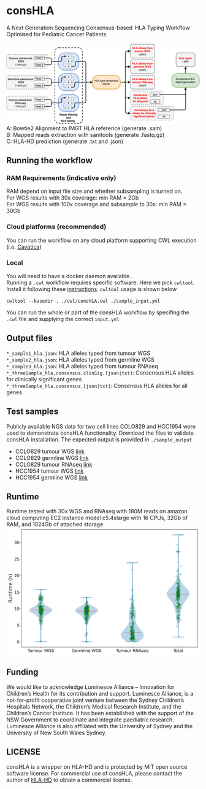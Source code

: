 # consHLA
A Next Generation Sequencing Consensus-based  HLA Typing Workflow Optimised for Pediatric Cancer Patients <br><br>
![overall workflow](/assests/figures/consHLA_overall.png)
A: Bowtie2 Alignment to IMGT HLA reference (generate .sam) <br>
B: Mapped reads extraction with samtools (generate .fastq.gz) <br>
C: HLA-HD prediction (generate .txt and .json) <br>

## Running the workflow
### RAM Requirements (indicative only)
RAM depend on input file size and whether subsampling is turned on. <br>
For WGS results with 30x coverage: min RAM = 2Gb <br>
For WGS results with 100x coverage and subsample to 30x: min RAM = 30Gb <br>

### Cloud platforms (recommended)
You can run the workflow on any cloud platform supporting CWL execution (i.e. [Cavatica](https://cavatica.sbgenomics.com/))
<br>

### Local 
You will need to have a docker daemon available. <br>
Running a `.cwl` workflow requires specific software. Here we pick `cwltool`. Install it following these [instructions](https://github.com/common-workflow-language/cwltool). `cwltool` usage is shown below <br>
```
cwltool --basedir . ./cwl/consHLA.cwl ./sample_input.yml
```
You can run the whole or part of the consHLA workflow by specifing the `.cwl` file and supplying the correct `input.yml`


## Output files 
`*_sample1_hla.json`: HLA alleles typed from tumour WGS <br>
`*_sample2_hla.json`: HLA alleles typed from germline WGS <br>
`*_sample3_hla.json`: HLA alleles typed from tumour RNAseq <br>
`*_threeSample_hla.consensus.clinSig.[json|txt]`: Consensus HLA alleles for clinically significant genes <br>
`*_threeSample_hla.consensus.[json|txt]`: Consensus HLA alleles for all genes <br>


## Test samples
Publicly available NGS data for two cell lines COLO829 and HCC1954 were used to demonstrate consHLA functionality. Download the files to validate consHLA installation. The expected output is provided in `./sample_output` 
- COLO829 tumour WGS [link](https://trace.ncbi.nlm.nih.gov/Traces/sra?run=DRR260182)
- COLO829 germline WGS [link](https://trace.ncbi.nlm.nih.gov/Traces/sra?run=DRR260183) 
- COLO829 tumour RNAseq [link](https://www.ncbi.nlm.nih.gov/sra/SRX5414783)
- HCC1954 tumour WGS [link](https://trace.ncbi.nlm.nih.gov/Traces/sra?run=DRR260184)
- HCC1954 germline WGS [link](https://trace.ncbi.nlm.nih.gov/Traces/sra?run=DRR260185)

## Runtime
Runtime tested with 30x WGS and RNAseq with 180M reads on amazon cloud computing EC2 instance model c5.4xlarge with 16 CPUs, 32Gb of RAM, and 1024Gb of attached storage
![Runtime analysis](/assests/figures/runtime_with_total.png)

## Funding
We would like to acknowledge Luminesce Alliance – Innovation for Children’s Health for its contribution and support. Luminesce Alliance, is a not-for-profit cooperative joint venture between the Sydney Children’s Hospitals Network, the Children’s Medical Research Institute, and the Children’s Cancer Institute. It has been established with the support of the NSW Government to coordinate and integrate paediatric research. Luminesce Alliance is also affiliated with the University of Sydney and the University of New South Wales Sydney.

## LICENSE

consHLA is a wrapper on HLA-HD and is protected by MIT open source software license. For commercial use of consHLA, please contact the author of [HLA-HD](https://www.genome.med.kyoto-u.ac.jp/HLA-HD/) to obtain a commercial license.  
